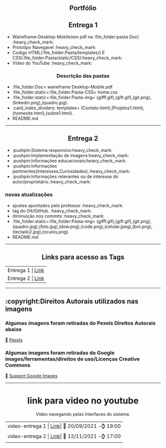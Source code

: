 <h2 align="center">Portfólio</h2>
 <div>
 <div>
    <h2 align="center">Entrega 1</h2>
     <ul>
       <Li>Waireframe-Desktop-Mobile(em pdf na :file_folder:pasta Doc) :heavy_check_mark:  </Li>
       <Li> Prototipo Navegavel  :heavy_check_mark: </Li>
       <Li>Codigo HTML(:file_folder:Pasta/templates/) E CSS(:file_folder:Pasta/static/CSS):heavy_check_mark:</Li>
       <Li> Vídeo do YouTube :heavy_check_mark:</Li>
     </ul>
   <h3 align="center"> Descrição das pastas </h3>
   <ul>
      <Li>:file_folder:Doc= waireframe Desktop-Mobile.pdf  </Li>
      <Li>:file_folder:static=:file_folder:Pasta-CSS= home.css </Li>
      <Li>:file_folder:static=:file_folder:Pasta-img= (gifff.gif),(gift.gif),(git.png),(linkedin.png),(quadro.jpg). </Li>
      <Li>:card_index_dividers:	templates= (Contato.html),(Projetos1.html),(homesite.html),(sobre1.html). </Li>
      <Li>README.md
    </ul>
  <hr>
  </div>
  
 <div>
   <h2 align="center"> Entrega 2 </h2>
      <ul>
        <Li>:pushpin:Sistema responsivo:heavy_check_mark:</li>
        <Li>:pushpin:Implementação de imagens:heavy_check_mark:</li>
        <li>:pushpin:Informações educacionais:heavy_check_mark:</li>
        <li>:pushpin:Informações pertinentes(Interesses,Curiosidades).:heavy_check_mark:</li>
        <li>:pushpin:Informações relevantes ou de interesse do autor/proprietário.:heavy_check_mark:</li>
      </ul>
 </div>
<h3>novas atualizações </h3>
  
 <ul>
   <li>ajustes apontados pelo professor :heavy_check_mark:</li>
   <li> tag do Git/GitHub. :heavy_check_mark:</li>
  <li> diminuição nos commits :heavy_check_mark:</li>
   <Li>:file_folder:static=:file_folder:Pasta-img= (gifff.gif),(gift.gif),(git.png),(quadro.jpg),(foto.jpg),(dow.png),(code.png),(celular.jpeg),(bot.png),(teclado2.jpg),(oculos,png). </Li>
  <Li>README.md</li>
 </ul> 
  
 <hr>
<h2 align="center">Links para acesso as Tags</h2>
<table>
<tr>
 <td>Entrega 1 | <a href="https://github.com/rodrigoribeiro027/Portifolio-1-Design-Digital/releases/tag/v0.1">Link</a> </td> 
 <tr>
 <td>Entrega 2 | <a href="https://github.com/rodrigoribeiro027/Portifolio-1-Design-Digital/releases/tag/v0.2">Link</a></td> 
</tr>
</tr>
</table>



<hr>

<div>
 <h2>:copyright:Direitos Autorais utilizados nas imagens</h2>
   <h3>Algumas imagens foram retiradas do Pexels Direitos Autorais abaixo</h3>
  
  :link: [Pexels](https://www.pexels.com/pt-br/licenca/)
 <div>
 
  <h3>Algumas imagens foram retiradas do Google images/ferramentas/direitos de uso/Licenças Creative Commons</h3>
  
 :link: [Support Google Images](https://support.google.com/websearch/answer/29508?hl=pt-Br)
 </div>
 
 
 </div>
 <hr>
 
 <div>
  <h1 align="center">link para video no youtube</h1>
  <p align="center">Video navegando pelas Interfaces do sistema.</p>
 
 
    
  
<table>
<tr>
 <td>video-entrega 1 | <a href="https://www.youtube.com/watch?v=Chd80Cysy74">Link</a>| 📅 20/09/2021 -⌚ 19:00 </td> 
 <tr></tr>
 <td>video-entrega 2 | <a href="https://youtu.be/LkKeNHvrkVM">Link</a>| 📅 12/11/2021 -⌚ 17:00 </td> 
</tr>
</table>

 

 
